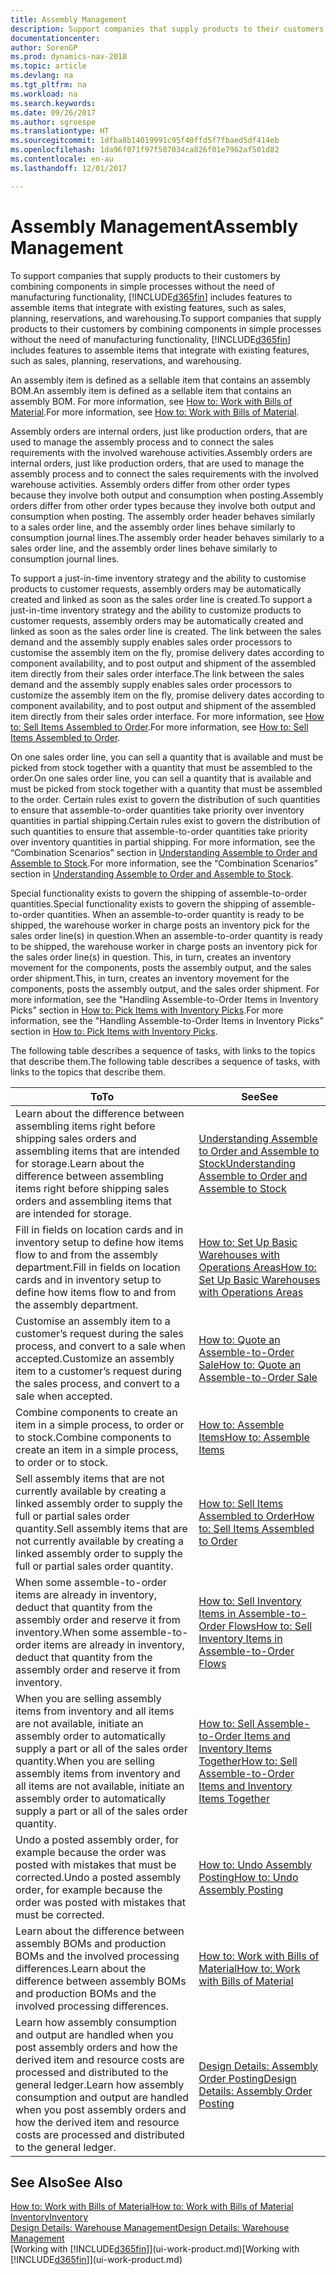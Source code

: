 ```yaml
---
title: Assembly Management
description: Support companies that supply products to their customers by combining components in simple processes without the need of manufacturing functionality but with features to assemble items that integrate with existing features, such as sales, planning, reservations, and warehousing.
documentationcenter: 
author: SorenGP
ms.prod: dynamics-nav-2018
ms.topic: article
ms.devlang: na
ms.tgt_pltfrm: na
ms.workload: na
ms.search.keywords: 
ms.date: 09/26/2017
ms.author: sgroespe
ms.translationtype: HT
ms.sourcegitcommit: 1dfba8b14019991c95f40ffd5f7fbaed5df414eb
ms.openlocfilehash: 1da96f071f97f507034ca826f01e7962af501d82
ms.contentlocale: en-au
ms.lasthandoff: 12/01/2017

---
```

# <a name="assembly-management"></a><span data-ttu-id="2676e-103">Assembly Management</span><span class="sxs-lookup"><span data-stu-id="2676e-103">Assembly Management</span></span>
<span data-ttu-id="2676e-104">To support companies that supply products to their customers by combining components in simple processes without the need of manufacturing functionality, [!INCLUDE[d365fin](includes/d365fin_md.md)] includes features to assemble items that integrate with existing features, such as sales, planning, reservations, and warehousing.</span><span class="sxs-lookup"><span data-stu-id="2676e-104">To support companies that supply products to their customers by combining components in simple processes without the need of manufacturing functionality, [!INCLUDE[d365fin](includes/d365fin_md.md)] includes features to assemble items that integrate with existing features, such as sales, planning, reservations, and warehousing.</span></span>  

 <span data-ttu-id="2676e-105">An assembly item is defined as a sellable item that contains an assembly BOM.</span><span class="sxs-lookup"><span data-stu-id="2676e-105">An assembly item is defined as a sellable item that contains an assembly BOM.</span></span> <span data-ttu-id="2676e-106">For more information, see [How to: Work with Bills of Material](inventory-how-work-BOMs.md).</span><span class="sxs-lookup"><span data-stu-id="2676e-106">For more information, see [How to: Work with Bills of Material](inventory-how-work-BOMs.md).</span></span>

 <span data-ttu-id="2676e-107">Assembly orders are internal orders, just like production orders, that are used to manage the assembly process and to connect the sales requirements with the involved warehouse activities.</span><span class="sxs-lookup"><span data-stu-id="2676e-107">Assembly orders are internal orders, just like production orders, that are used to manage the assembly process and to connect the sales requirements with the involved warehouse activities.</span></span> <span data-ttu-id="2676e-108">Assembly orders differ from other order types because they involve both output and consumption when posting.</span><span class="sxs-lookup"><span data-stu-id="2676e-108">Assembly orders differ from other order types because they involve both output and consumption when posting.</span></span> <span data-ttu-id="2676e-109">The assembly order header behaves similarly to a sales order line, and the assembly order lines behave similarly to consumption journal lines.</span><span class="sxs-lookup"><span data-stu-id="2676e-109">The assembly order header behaves similarly to a sales order line, and the assembly order lines behave similarly to consumption journal lines.</span></span>  

 <span data-ttu-id="2676e-110">To support a just-in-time inventory strategy and the ability to customise products to customer requests, assembly orders may be automatically created and linked as soon as the sales order line is created.</span><span class="sxs-lookup"><span data-stu-id="2676e-110">To support a just-in-time inventory strategy and the ability to customize products to customer requests, assembly orders may be automatically created and linked as soon as the sales order line is created.</span></span> <span data-ttu-id="2676e-111">The link between the sales demand and the assembly supply enables sales order processors to customise the assembly item on the fly, promise delivery dates according to component availability, and to post output and shipment of the assembled item directly from their sales order interface.</span><span class="sxs-lookup"><span data-stu-id="2676e-111">The link between the sales demand and the assembly supply enables sales order processors to customize the assembly item on the fly, promise delivery dates according to component availability, and to post output and shipment of the assembled item directly from their sales order interface.</span></span> <span data-ttu-id="2676e-112">For more information, see [How to: Sell Items Assembled to Order](assembly-how-to-sell-items-assembled-to-order.md).</span><span class="sxs-lookup"><span data-stu-id="2676e-112">For more information, see [How to: Sell Items Assembled to Order](assembly-how-to-sell-items-assembled-to-order.md).</span></span>  

 <span data-ttu-id="2676e-113">On one sales order line, you can sell a quantity that is available and must be picked from stock together with a quantity that must be assembled to the order.</span><span class="sxs-lookup"><span data-stu-id="2676e-113">On one sales order line, you can sell a quantity that is available and must be picked from stock together with a quantity that must be assembled to the order.</span></span> <span data-ttu-id="2676e-114">Certain rules exist to govern the distribution of such quantities to ensure that assemble-to-order quantities take priority over inventory quantities in partial shipping.</span><span class="sxs-lookup"><span data-stu-id="2676e-114">Certain rules exist to govern the distribution of such quantities to ensure that assemble-to-order quantities take priority over inventory quantities in partial shipping.</span></span> <span data-ttu-id="2676e-115">For more information, see the “Combination Scenarios” section in [Understanding Assemble to Order and Assemble to Stock](assembly-assemble-to-order-or-assemble-to-stock.md).</span><span class="sxs-lookup"><span data-stu-id="2676e-115">For more information, see the “Combination Scenarios” section in [Understanding Assemble to Order and Assemble to Stock](assembly-assemble-to-order-or-assemble-to-stock.md).</span></span>  

 <span data-ttu-id="2676e-116">Special functionality exists to govern the shipping of assemble-to-order quantities.</span><span class="sxs-lookup"><span data-stu-id="2676e-116">Special functionality exists to govern the shipping of assemble-to-order quantities.</span></span> <span data-ttu-id="2676e-117">When an assemble-to-order quantity is ready to be shipped, the warehouse worker in charge posts an inventory pick for the sales order line(s) in question.</span><span class="sxs-lookup"><span data-stu-id="2676e-117">When an assemble-to-order quantity is ready to be shipped, the warehouse worker in charge posts an inventory pick for the sales order line(s) in question.</span></span> <span data-ttu-id="2676e-118">This, in turn, creates an inventory movement for the components, posts the assembly output, and the sales order shipment.</span><span class="sxs-lookup"><span data-stu-id="2676e-118">This, in turn, creates an inventory movement for the components, posts the assembly output, and the sales order shipment.</span></span> <span data-ttu-id="2676e-119">For more information, see the "Handling Assemble-to-Order Items in Inventory Picks” section in [How to: Pick Items with Inventory Picks](warehouse-how-to-pick-items-with-inventory-picks.md).</span><span class="sxs-lookup"><span data-stu-id="2676e-119">For more information, see the "Handling Assemble-to-Order Items in Inventory Picks” section in [How to: Pick Items with Inventory Picks](warehouse-how-to-pick-items-with-inventory-picks.md).</span></span>

<span data-ttu-id="2676e-120">The following table describes a sequence of tasks, with links to the topics that describe them.</span><span class="sxs-lookup"><span data-stu-id="2676e-120">The following table describes a sequence of tasks, with links to the topics that describe them.</span></span>   

|<span data-ttu-id="2676e-121">**To**</span><span class="sxs-lookup"><span data-stu-id="2676e-121">**To**</span></span>|<span data-ttu-id="2676e-122">**See**</span><span class="sxs-lookup"><span data-stu-id="2676e-122">**See**</span></span>|  
|------------|-------------|  
|<span data-ttu-id="2676e-123">Learn about the difference between assembling items right before shipping sales orders and assembling items that are intended for storage.</span><span class="sxs-lookup"><span data-stu-id="2676e-123">Learn about the difference between assembling items right before shipping sales orders and assembling items that are intended for storage.</span></span>|[<span data-ttu-id="2676e-124">Understanding Assemble to Order and Assemble to Stock</span><span class="sxs-lookup"><span data-stu-id="2676e-124">Understanding Assemble to Order and Assemble to Stock</span></span>](assembly-assemble-to-order-or-assemble-to-stock.md)|
|<span data-ttu-id="2676e-125">Fill in fields on location cards and in inventory setup to define how items flow to and from the assembly department.</span><span class="sxs-lookup"><span data-stu-id="2676e-125">Fill in fields on location cards and in inventory setup to define how items flow to and from the assembly department.</span></span>|[<span data-ttu-id="2676e-126">How to: Set Up Basic Warehouses with Operations Areas</span><span class="sxs-lookup"><span data-stu-id="2676e-126">How to: Set Up Basic Warehouses with Operations Areas</span></span>](warehouse-how-to-set-up-basic-warehouses-with-operations-areas.md)|
|<span data-ttu-id="2676e-127">Customise an assembly item to a customer’s request during the sales process, and convert to a sale when accepted.</span><span class="sxs-lookup"><span data-stu-id="2676e-127">Customize an assembly item to a customer’s request during the sales process, and convert to a sale when accepted.</span></span>|[<span data-ttu-id="2676e-128">How to: Quote an Assemble-to-Order Sale</span><span class="sxs-lookup"><span data-stu-id="2676e-128">How to: Quote an Assemble-to-Order Sale</span></span>](assembly-how-to-quote-an-assemble-to-order-sale.md)|
|<span data-ttu-id="2676e-129">Combine components to create an item in a simple process, to order or to stock.</span><span class="sxs-lookup"><span data-stu-id="2676e-129">Combine components to create an item in a simple process, to order or to stock.</span></span>|[<span data-ttu-id="2676e-130">How to: Assemble Items</span><span class="sxs-lookup"><span data-stu-id="2676e-130">How to: Assemble Items</span></span>](assembly-how-to-assemble-items.md)|  
|<span data-ttu-id="2676e-131">Sell assembly items that are not currently available by creating a linked assembly order to supply the full or partial sales order quantity.</span><span class="sxs-lookup"><span data-stu-id="2676e-131">Sell assembly items that are not currently available by creating a linked assembly order to supply the full or partial sales order quantity.</span></span>|[<span data-ttu-id="2676e-132">How to: Sell Items Assembled to Order</span><span class="sxs-lookup"><span data-stu-id="2676e-132">How to: Sell Items Assembled to Order</span></span>](assembly-how-to-sell-items-assembled-to-order.md)|
|<span data-ttu-id="2676e-133">When some assemble-to-order items are already in inventory, deduct that quantity from the assembly order and reserve it from inventory.</span><span class="sxs-lookup"><span data-stu-id="2676e-133">When some assemble-to-order items are already in inventory, deduct that quantity from the assembly order and reserve it from inventory.</span></span>|[<span data-ttu-id="2676e-134">How to: Sell Inventory Items in Assemble-to-Order Flows</span><span class="sxs-lookup"><span data-stu-id="2676e-134">How to: Sell Inventory Items in Assemble-to-Order Flows</span></span>](assembly-how-to-sell-inventory-items-in-assemble-to-order-flows.md)|  
|<span data-ttu-id="2676e-135">When you are selling assembly items from inventory and all items are not available, initiate an assembly order to automatically supply a part or all of the sales order quantity.</span><span class="sxs-lookup"><span data-stu-id="2676e-135">When you are selling assembly items from inventory and all items are not available, initiate an assembly order to automatically supply a part or all of the sales order quantity.</span></span>|[<span data-ttu-id="2676e-136">How to: Sell Assemble-to-Order Items and Inventory Items Together</span><span class="sxs-lookup"><span data-stu-id="2676e-136">How to: Sell Assemble-to-Order Items and Inventory Items Together</span></span>](assembly-how-to-sell-assemble-to-order-items-and-inventory-items-together.md)|
|<span data-ttu-id="2676e-137">Undo a posted assembly order, for example because the order was posted with mistakes that must be corrected.</span><span class="sxs-lookup"><span data-stu-id="2676e-137">Undo a posted assembly order, for example because the order was posted with mistakes that must be corrected.</span></span>|[<span data-ttu-id="2676e-138">How to: Undo Assembly Posting</span><span class="sxs-lookup"><span data-stu-id="2676e-138">How to: Undo Assembly Posting</span></span>](assembly-how-to-undo-assembly-posting.md)|
|<span data-ttu-id="2676e-139">Learn about the difference between assembly BOMs and production BOMs and the involved processing differences.</span><span class="sxs-lookup"><span data-stu-id="2676e-139">Learn about the difference between assembly BOMs and production BOMs and the involved processing differences.</span></span>|[<span data-ttu-id="2676e-140">How to: Work with Bills of Material</span><span class="sxs-lookup"><span data-stu-id="2676e-140">How to: Work with Bills of Material</span></span>](inventory-how-work-BOMs.md)|
|<span data-ttu-id="2676e-141">Learn how assembly consumption and output are handled when you post assembly orders and how the derived item and resource costs are processed and distributed to the general ledger.</span><span class="sxs-lookup"><span data-stu-id="2676e-141">Learn how assembly consumption and output are handled when you post assembly orders and how the derived item and resource costs are processed and distributed to the general ledger.</span></span>|[<span data-ttu-id="2676e-142">Design Details: Assembly Order Posting</span><span class="sxs-lookup"><span data-stu-id="2676e-142">Design Details: Assembly Order Posting</span></span>](design-details-assembly-order-posting.md)|  

## <a name="see-also"></a><span data-ttu-id="2676e-143">See Also</span><span class="sxs-lookup"><span data-stu-id="2676e-143">See Also</span></span>  
[<span data-ttu-id="2676e-144">How to: Work with Bills of Material</span><span class="sxs-lookup"><span data-stu-id="2676e-144">How to: Work with Bills of Material</span></span>](inventory-how-work-BOMs.md)  
[<span data-ttu-id="2676e-145">Inventory</span><span class="sxs-lookup"><span data-stu-id="2676e-145">Inventory</span></span>](inventory-manage-inventory.md)  
[<span data-ttu-id="2676e-146">Design Details: Warehouse Management</span><span class="sxs-lookup"><span data-stu-id="2676e-146">Design Details: Warehouse Management</span></span>](design-details-warehouse-management.md)  
<span data-ttu-id="2676e-147">[Working with [!INCLUDE[d365fin](includes/d365fin_md.md)]](ui-work-product.md)</span><span class="sxs-lookup"><span data-stu-id="2676e-147">[Working with [!INCLUDE[d365fin](includes/d365fin_md.md)]](ui-work-product.md)</span></span>

